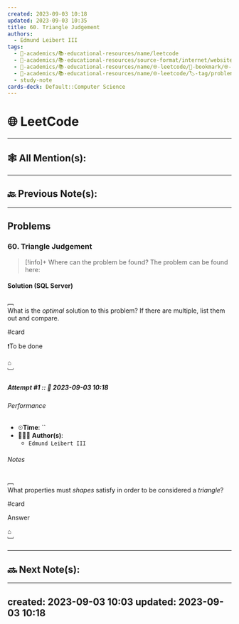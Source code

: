 ```yaml
---
created: 2023-09-03 10:18
updated: 2023-09-03 10:35
title: 60. Triangle Judgement
authors:
  - Edmund Leibert III
tags:
  - 🔴-academics/📚-educational-resources/name/leetcode
  - 🔴-academics/📚-educational-resources/source-format/internet/website
  - 🔴-academics/📚-educational-resources/name/🌐-leetcode/🔖-bookmark/🌐-leetcode/🌐-leetCode-▹-📋-table-of-contents/problems/60-triangle-judgement
  - 🔴-academics/📚-educational-resources/name/🌐-leetcode/🏷️-tag/problem/tag/topic/database
  - study-note
cards-deck: Default::Computer Science
---
```


#  🌐 LeetCode

---

## 🕸️ All Mention(s): 

---

## 🔙 Previous Note(s):

---

##  Problems

### 60. Triangle Judgement

> [!info]+ Where can the problem be found?
> The problem can be found here: 

#### Solution (SQL Server)

﹇<br>
What is the _optimal_ solution to this problem? If there are multiple, list them out and compare.

#card 

❗To be done

⌂
<br>﹈<br>

##### Attempt #1 :: 📆 2023-09-03 10:18

###### Performance

- ⏲**Time**: ``
- 🧔🏽‍♂️ **Author(s)**: 
	- `Edmund Leibert III`

###### Notes

﹇<br>
What properties must _shapes_ satisfy in order to be considered a _triangle_?

#card 

Answer

⌂
<br>﹈<br>

---

## 🔜 Next Note(s):

------
created: 2023-09-03 10:03
updated: 2023-09-03 10:18
---
